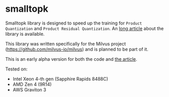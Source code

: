 # smalltopk

Smalltopk library is designed to speed up the training for `Product Quantization` and `Product Residual Quantization`. An [long article](article/main5.md) about the library is available.

This library was written specifically for the Milvus project (https://github.com/milvus-io/milvus) and is planned to be part of it.

This is an early alpha version for both the code and [the article](article/main5.md).

Tested on:
* Intel Xeon 4-th gen (Sapphire Rapids 8488C)
* AMD Zen 4 (9R14)
* AWS Graviton 3

